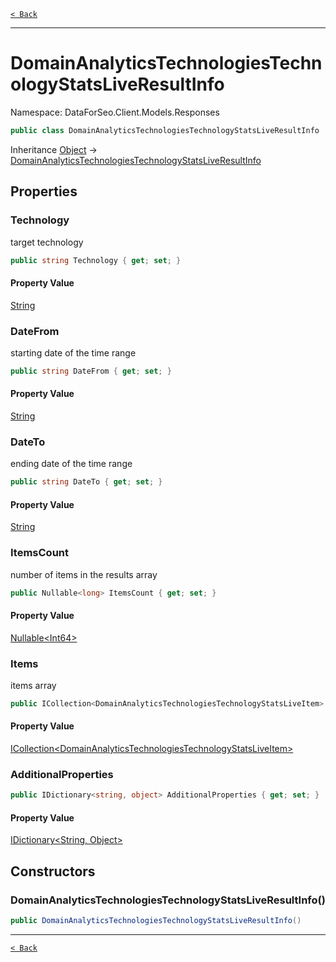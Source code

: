 [`< Back`](./)

---

# DomainAnalyticsTechnologiesTechnologyStatsLiveResultInfo

Namespace: DataForSeo.Client.Models.Responses

```csharp
public class DomainAnalyticsTechnologiesTechnologyStatsLiveResultInfo
```

Inheritance [Object](https://docs.microsoft.com/en-us/dotnet/api/system.object) → [DomainAnalyticsTechnologiesTechnologyStatsLiveResultInfo](./dataforseo.client.models.responses.domainanalyticstechnologiestechnologystatsliveresultinfo)

## Properties

### **Technology**

target technology

```csharp
public string Technology { get; set; }
```

#### Property Value

[String](https://docs.microsoft.com/en-us/dotnet/api/system.string)<br>

### **DateFrom**

starting date of the time range

```csharp
public string DateFrom { get; set; }
```

#### Property Value

[String](https://docs.microsoft.com/en-us/dotnet/api/system.string)<br>

### **DateTo**

ending date of the time range

```csharp
public string DateTo { get; set; }
```

#### Property Value

[String](https://docs.microsoft.com/en-us/dotnet/api/system.string)<br>

### **ItemsCount**

number of items in the results array

```csharp
public Nullable<long> ItemsCount { get; set; }
```

#### Property Value

[Nullable&lt;Int64&gt;](https://docs.microsoft.com/en-us/dotnet/api/system.nullable-1)<br>

### **Items**

items array

```csharp
public ICollection<DomainAnalyticsTechnologiesTechnologyStatsLiveItem> Items { get; set; }
```

#### Property Value

[ICollection&lt;DomainAnalyticsTechnologiesTechnologyStatsLiveItem&gt;](./dataforseo.client.models.domainanalyticstechnologiestechnologystatsliveitem)<br>

### **AdditionalProperties**

```csharp
public IDictionary<string, object> AdditionalProperties { get; set; }
```

#### Property Value

[IDictionary&lt;String, Object&gt;](https://docs.microsoft.com/en-us/dotnet/api/system.collections.generic.idictionary-2)<br>

## Constructors

### **DomainAnalyticsTechnologiesTechnologyStatsLiveResultInfo()**

```csharp
public DomainAnalyticsTechnologiesTechnologyStatsLiveResultInfo()
```

---

[`< Back`](./)

